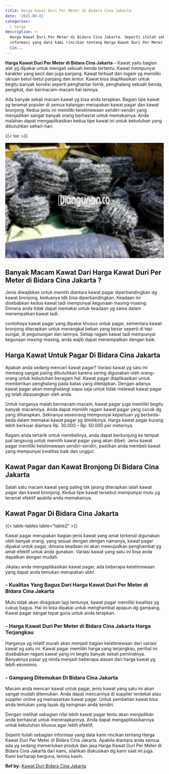 ```yaml
---
title: Harga Kawat Duri Per Meter di Bidara Cina Jakarta
date: '2025-08-01'
categories:
  - harga
description: >-
  Harga Kawat Duri Per Meter di Bidara Cina Jakarta. Seperti itulah sebagian
  informasi yang data kami rincikan tentang Harga Kawat Duri Per Meter di Bidara
  Cin...
---
```


**Harga Kawat Duri Per Meter di Bidara Cina Jakarta** – Kawat yaitu bagian alat yg dipakai untuk mengait sebuah benda tertentu. Kawat mempunyai karakter yang kecil dan juga panjang. Kawat terbuat dari logam yg memiliki ukruan betul-betul panjang dan lentur. Kawat bisa diaplikasikan untuk begitu banyak kondisi seperti penghantar listrik, penghalang sebuah benda, pengikat, dan bermacam-macam hal lainnya.

Ada banyak sekali macam kawat yg bisa anda terapkan. Bagian tipe kawat yg teramat populer di semua kalangan merupakan kawat pagar dan kawat bronjong. Kedua jenis ini memiliki keistimewaan sendiri-sendiri yang menjadikan sangat banyak orang berhasrat untuk memakainya. Anda malahan dapat mengaplikasikan kedua tipe kawat ini untuk kebutuhan yang dibutuhkan sehari-hari.

{{< toc >}}

![Harga Kawat Duri Per Meter di Bidara Cina Jakarta](/images/jual-kawat-murah28.png)

## Banyak Macam Kawat Dari Harga Kawat Duri Per Meter di Bidara Cina Jakarta ?

Jenis diwajibkan untuk memlih diantara kawat pagar diperbandingkan dg kawat bronjong, keduanya tdk bisa diperbandingkan. Keadaan ini disebabkan kedua kawat tadi mempunyai kegunaan masing-masing. Dimana anda tidak dapat memakai untuk keadaan yg sama dalam menempatkan kawat tadi.

contohnya kawat pagar yang dipakai khusus untuk pagar, sementara kawat bronjong diterapkan untuk menangkal beban yang besar seperti di tepi sungai, di pegunungan dan lainnya. Setiap ragam kawat tadi mempunyai kegunaan masing-masing, anda wajib dapat menempatkan dengan baik.

## Harga Kawat Untuk Pagar Di Bidara Cina Jakarta

Apakah anda sedang mencari kawat pagar? Variasi kawat yg satu ini memang sangat paling dibutuhkan karena sering digunakan oleh orang-orang untuk kebutuhan beragam hal. Kawat pagar diaplikasikan untuk memberikan penghalang pada batas yang ditetapkan. Dengan adanya kawat pagar akan menghalangi siapa saja untuk tidak melewat kawat pagar yg telah dipasangkan oleh anda.

Untuk harganya malah bermacam-macam, kawat pagar juga memiliki begitu banyak macamnya. Anda dapat memilih ragam kawat pagar yang cocok dg yang diharapkan. Sekiranya seseorang mempunyai keperluan yg berbeda-beda dalam memakai kawat pagar yg dimilikinya. Harga kawat pagar kurang lebih berkisar diantara Rp. 30.000 – Rp. 50.000 per meternya.

Ragam anda tertarik untuk membelinya, anda dapat berkunjung ke tempat jual langsung untuk memilih kawat pagar yang akan dibeli. Jenis kawat pagar memiliki keistimewaan sendiri-sendiri, pastikan anda membeli kawat yang mempunyai kwalitas baik dan unggul.

## Kawat Pagar dan Kawat Bronjong Di Bidara Cina Jakarta

Salah satu macam kawat yang paling tak jarang diterapkan ialah kawat pagar dan kawat bronjong. Kedua tipe kawat tersebut mempunyai mutu yg teramat efektif apabila anda memakainya.

## Kawat Pagar Di Bidara Cina Jakarta

{{< table-tables table="table2" >}}

Kawat pagar merupakan bagian jenis kawat yang amat terkenal digunakan oleh banyak orang. yang sesuai dengan dengan namanya, kawat pagar dipakai untuk pagar, dimana keadaan ini akan mewujudkan penghambat yg amat efektif untuk anda gunakan. Variasi kawat yang satu ini bisa anda dapatkan dengan mudah.

Jikalau anda mengaplikasikan kawat pagar, ada beberapa keistimewaan yang dapat anda temukan merupakan sbb!

### \- Kualitas Yang Bagus Dari Harga Kawat Duri Per Meter di Bidara Cina Jakarta

Mutu tidak akan diragukan lagi tentunya, kawat pagar memiliki kwalitas yg cukup bagus. Hal ini bisa dipakai untuk menghambat apapun dg gampang. Kawat pagar sangat tepat guna untuk anda terapkan.

### \- Harga Kawat Duri Per Meter di Bidara Cina Jakarta Harga Terjangkau

Harganya yg relatif murah akan menjadi bagian keistimewaan dari variasi kawat yg satu ini. Kawat pagar memiliki harga yang terjangkau, perihal ini disebabkan ragam kawat yang ini begitu banyak sekali peminatnya. Banyaknya pasar yg minta menjadi beberapa alasan dari harga kawat yg lebih ekonomis.

### \- Gampang Ditemukan Di Bidara Cina Jakarta

Macam anda mencari kawat untuk pagar, jenis kawat yang satu ini akan sangat mudah ditemukan. Anda dapat mencarinya di supplier terdekat atau supplier online yg memasarkan kawat pagar. Untuk pembelian kawat bisa anda tentukan yang layak dg keinginan anda sendiri.

Dengan melihat sebagian nilai lebih kawat pagar tentu akan menjadikan anda berhasrat untuk menerapkannya. Anda dapat mengaplikasikannya untuk kebutuhan khusus agar lebih efektif.

Seperti itulah sebagian informasi yang data kami rincikan tentang Harga Kawat Duri Per Meter di Bidara Cina Jakarta. Apabila diantara anda semua ada yg sedang memerlukan produk dan jasa Harga Kawat Duri Per Meter di Bidara Cina Jakarta dari kami, silahkan diskusikan dg kami saat ini juga. Kami berharap berguna, terima kasih.

**Ref by:** [Kawat Duri Bidara Cina Jakarta](https://id.wikipedia.org/wiki/Kawat)

